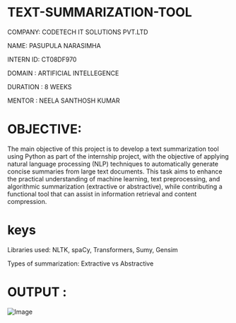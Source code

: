 # TEXT-SUMMARIZATION-TOOL

COMPANY: CODETECH IT SOLUTIONS PVT.LTD

NAME:  PASUPULA NARASIMHA

INTERN ID: CT08DF970

DOMAIN : ARTIFICIAL INTELLEGENCE

DURATION : 8 WEEKS

MENTOR : NEELA SANTHOSH KUMAR

# OBJECTIVE:

The main objective of this project is to develop a text summarization tool using Python as part of the internship project, with the objective of applying natural language processing (NLP) techniques to automatically generate concise summaries from large text documents. This task aims to enhance the  practical understanding of machine learning, text preprocessing, and algorithmic summarization (extractive or abstractive), while contributing a functional tool that can assist in information retrieval and content compression.

# keys

Libraries used: NLTK, spaCy, Transformers, Sumy, Gensim

Types of summarization: Extractive vs Abstractive


# OUTPUT :

![Image](https://github.com/user-attachments/assets/43d16034-13c9-436a-a2b9-167a099701a1)
